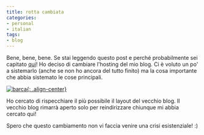 ```yaml
---
title: rotta cambiata
categories:
- personal
- italian
tags:
- blog
---
```

Bene, bene, bene. Se stai leggendo questo post e perché probabilmente sei
capitato [qui](http://quozar.blogspot.com/2007/06/cambiamento-di-rotta.html "Vecchio blog")!
Ho deciso di cambiare l'hosting del mio blog. Ci è voluto un
po' a sistemarlo (anche se non ho ancora del tutto finito) ma la cosa
importante che abbia sistemato le cose principali.

[![barca]({{site.url}}/assets/images/barca.jpg){: .align-center}]({{site.url}}/assets/images/barca.jpg "barca" )

Ho cercato di rispecchiare il più possibile il layout del vecchio blog. Il
vecchio blog rimarrà aperto solo per reindirizzare chiunque mi abbia cercato
qui!

Spero che questo cambiamento non vi faccia venire una crisi esistenziale! :)

